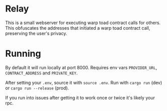 # Relay

This is a small webserver for executing warp toad contract calls for others. This obfuscates the addresses that initiated a warp toad contract call, preserving the user's privacy.

# Running

By default it will run locally at port 8000. Requires env vars `PROVIDER_URL`, `CONTRACT_ADDRESS` and `PRIVATE_KEY`.

After setting your `.env`, source it with `source .env`.
Run with `cargo run` (dev) or `cargo run --release` (prod).

If you run into issues after getting it to work once or twice it's likely your rpc.
